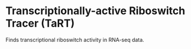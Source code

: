 # Transcriptionally-active Riboswitch Tracer (TaRT)

Finds transcriptional riboswitch activity in RNA-seq data.